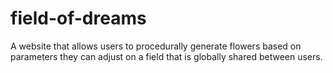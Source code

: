 # field-of-dreams
A website that allows users to procedurally generate flowers based on parameters they can adjust on a field that is globally shared between users.
